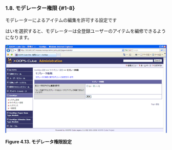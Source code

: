 ### 1.8. モデレーター権限 {#1-8}

モデレーターによるアイテムの編集を許可する設定です

はいを選択すると、モデレーターは全登録ユーザーのアイテムを編修できるようになります。

![モデレータ権限設定](../../assets/xoonips-policy13.png)

**Figure 4.13. モデレータ権限設定**